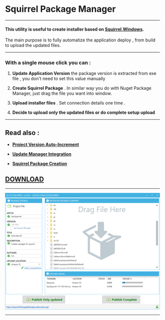 # **Squirrel Package Manager**

___

#### This utility is useful to create installer based on **[Squirrel.Windows](https://github.com/Squirrel/Squirrel.Windows)**.

The main purpose is to fully automatize the application deploy , from build to upload  the updated files.
____

### With a single mouse click you can :

1. **Update Application Version** the package version is extracted from exe file , you don't need to set this value manually

2. **Create Squirrel Package** . In similar way you do with Nuget Package Manager, just drag the file you want into window.

3. **Upload installer files** . Set connection details one time .

4. **Decide to upload only the updated files or do complete setup upload**

____

 ## Read also :


* **[Project Version Auto-Increment](docs/VersionAutoIncrement.html)**

* **[Update Manager Integration](docs/SquirrelIntegration.html)**

* **[Squirrel Package Creation](docs/PackageCreation.html)**

## [DOWNLOAD](https://s3-eu-west-1.amazonaws.com/ecamfolder/Setup.exe)
___

 ![](docs/images/squirrel_upload.png)
___
